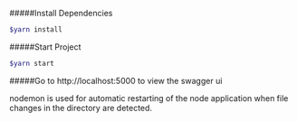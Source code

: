 #####Install Dependencies
```bash
$yarn install
```


#####Start Project
```bash
$yarn start
```

#####Go to http://localhost:5000 to view the swagger ui

nodemon is used for automatic restarting of the node application when file changes in the directory are detected.
